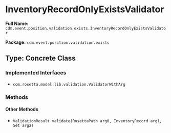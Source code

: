# InventoryRecordOnlyExistsValidator

**Full Name:** `cdm.event.position.validation.exists.InventoryRecordOnlyExistsValidator`

**Package:** `cdm.event.position.validation.exists`

## Type: Concrete Class

### Implemented Interfaces

- `com.rosetta.model.lib.validation.ValidatorWithArg`

### Methods

#### Other Methods

- `ValidationResult validate(RosettaPath arg0, InventoryRecord arg1, Set arg2)`

